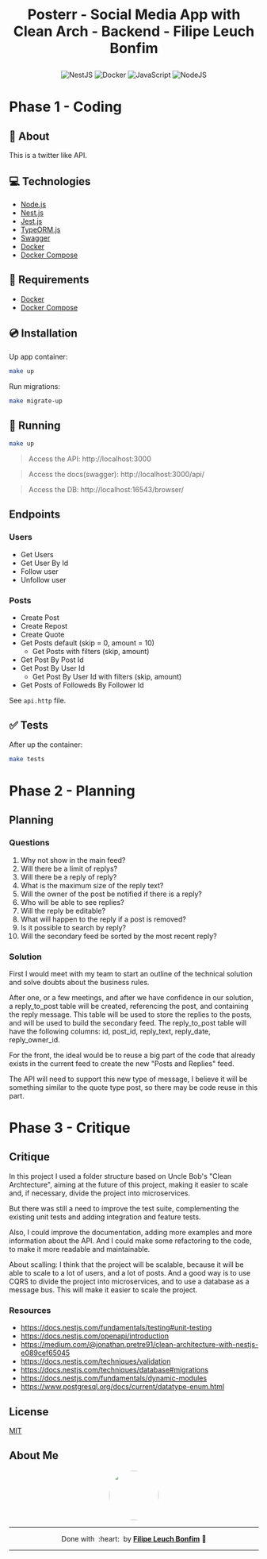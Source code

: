 
# <p align="center">Posterr - Social Media App with Clean Arch - Backend - Filipe Leuch Bonfim</p>

<p align="center">
    <img src="https://img.shields.io/badge/Code-NestJS-informational?style=flat-square&logo=nestjs&color=E0234E&logoColor=E0234E" alt="NestJS" />
    <img src="https://img.shields.io/badge/Tools-Docker-informational?style=flat-square&logo=docker&color=2496ED" alt="Docker" />
    <img src="https://img.shields.io/badge/Code-JavaScript-informational?style=flat-square&logo=javascript&color=F7DF1E" alt="JavaScript" />
    <img src="https://img.shields.io/badge/Code-NodeJS-informational?style=flat-square&logo=node.js&color=339933" alt="NodeJS" />
</p>

# Phase 1 - Coding
## 💬 About

This is a twitter like API. 

## :computer: Technologies

- [Node.js](https://nodejs.org/en/)
- [Nest.js](https://nodejs.org/en/)
- [Jest.js](https://nodejs.org/en/)
- [TypeORM.js](https://nodejs.org/en/)
- [Swagger](https://nodejs.org/en/)
- [Docker](https://www.docker.com/)
- [Docker Compose](https://docs.docker.com/compose/)

## :scroll: Requirements

- [Docker](https://www.docker.com/)
- [Docker Compose](https://docs.docker.com/compose/)

## :cd: Installation

Up app container:
```sh
make up
```

Run migrations:
```sh
make migrate-up
```

## :runner: Running

```sh
make up
```
> Access the API: http://localhost:3000  

> Access the docs(swagger): http://localhost:3000/api/  

> Access the DB: http://localhost:16543/browser/  

## Endpoints

### Users
- Get Users
- Get User By Id
- Follow user
- Unfollow user

### Posts
- Create Post
- Create Repost
- Create Quote
- Get Posts default (skip = 0, amount = 10)
  - Get Posts with filters (skip, amount)
- Get Post By Post Id
- Get Post By User Id
  - Get Post By User Id with filters (skip, amount)
- Get Posts of Followeds By Follower Id

See `api.http` file.

 ## :white_check_mark: Tests

After up the container:

```sh
make tests
```


# Phase 2 - Planning

## Planning

### Questions
1. Why not show in the main feed?
2. Will there be a limit of replys?
3. Will there be a reply of reply?
4. What is the maximum size of the reply text?
5. Will the owner of the post be notified if there is a reply?
6. Who will be able to see replies?
7. Will the reply be editable?
8. What will happen to the reply if a post is removed?
9. Is it possible to search by reply?
10. Will the secondary feed be sorted by the most recent reply?

### Solution

First I would meet with my team to start an outline of the technical solution and solve doubts about the business rules.

After one, or a few meetings, and after we have confidence in our solution, a reply_to_post table will be created, referencing the post, and containing the reply message. This table will be used to store the replies to the posts, and will be used to build the secondary feed. The reply_to_post table will have the following columns: id, post_id, reply_text, reply_date, reply_owner_id.

For the front, the ideal would be to reuse a big part of the code that already exists in the current feed to create the new "Posts and Replies" feed.

The API will need to support this new type of message, I believe it will be something similar to the quote type post, so there may be code reuse in this part.

# Phase 3 - Critique
## Critique

In this project I used a folder structure based on Uncle Bob's "Clean Archtecture", aiming at the future of this project, making it easier to scale and, if necessary, divide the project into microservices.

But there was still a need to improve the test suite, complementing the existing unit tests and adding integration and feature tests.

Also, I could improve the documentation, adding more examples and more information about the API. And I could make some refactoring to the code, to make it more readable and maintainable.

About scalling: I think that the project will be scalable, because it will be able to scale to a lot of users, and a lot of posts. And a good way is to use CQRS to divide the project into microservices, and to use a database as a message bus. This will make it easier to scale the project.


### Resources

- https://docs.nestjs.com/fundamentals/testing#unit-testing
- https://docs.nestjs.com/openapi/introduction
- https://medium.com/@jonathan.pretre91/clean-architecture-with-nestjs-e089cef65045
- https://docs.nestjs.com/techniques/validation
- https://docs.nestjs.com/techniques/database#migrations
- https://docs.nestjs.com/fundamentals/dynamic-modules
- https://www.postgresql.org/docs/current/datatype-enum.html

## License

[MIT](https://choosealicense.com/licenses/mit/)

## About Me

<p align="center">
    <a style="font-weight: bold" href="https://github.com/filipe1309/">
    <img style="border-radius:50%" width="100px; "src="https://github.com/filipe1309.png"/>
    </a>
</p>

---

<p align="center">
    Done with&nbsp;&nbsp;:heart:&nbsp;&nbsp;by <a style="font-weight: bold" href="https://github.com/filipe1309/">Filipe Leuch Bonfim</a> 🖖
</p>

---

